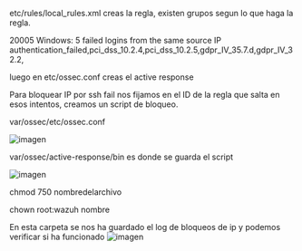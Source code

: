 etc/rules/local_rules.xml creas la regla, existen grupos segun lo que haga la regla.

<rule id="100100" level="10" frequency="5">
  <if_matched_sid>20005</if_matched_sid>
  <same_source_ip />
  <description>Windows: 5 failed logins from the same source IP</description>
  <group>authentication_failed,pci_dss_10.2.4,pci_dss_10.2.5,gdpr_IV_35.7.d,gdpr_IV_32.2,</group>
</rule> 


luego en etc/ossec.conf creas el active response 


Para bloquear IP por ssh fail nos fijamos en el ID de la regla que salta en esos intentos, creamos un script de bloqueo.




 var/ossec/etc/ossec.conf


![imagen](https://github.com/dojetin/Cheatsheet/assets/102966393/044dfe54-17e9-4108-ab96-0e709dc66eb9)



 var/ossec/active-response/bin es donde se guarda el script

![imagen](https://github.com/dojetin/Cheatsheet/assets/102966393/e0ddcdb9-bfc6-41a0-a698-be5af8e3ae25)
	
chmod 750 nombredelarchivo 

chown root:wazuh nombre


En esta carpeta se nos ha guardado el log de bloqueos de ip y podemos verificar si ha funcionado
![imagen](https://github.com/dojetin/Cheatsheet/assets/102966393/44e21a32-2de9-4b61-838c-b9380963a03c)
